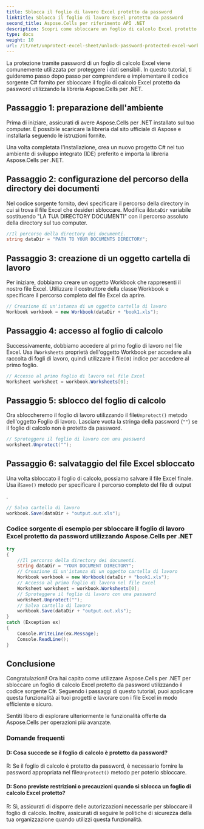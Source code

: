 ```yaml
---
title: Sblocca il foglio di lavoro Excel protetto da password
linktitle: Sblocca il foglio di lavoro Excel protetto da password
second_title: Aspose.Cells per riferimento API .NET
description: Scopri come sbloccare un foglio di calcolo Excel protetto da password utilizzando Aspose.Cells per .NET. Tutorial passo passo in C#.
type: docs
weight: 10
url: /it/net/unprotect-excel-sheet/unlock-password-protected-excel-worksheet/
---
```

La protezione tramite password di un foglio di calcolo Excel viene comunemente utilizzata per proteggere i dati sensibili. In questo tutorial, ti guideremo passo dopo passo per comprendere e implementare il codice sorgente C# fornito per sbloccare il foglio di calcolo Excel protetto da password utilizzando la libreria Aspose.Cells per .NET.

## Passaggio 1: preparazione dell'ambiente

Prima di iniziare, assicurati di avere Aspose.Cells per .NET installato sul tuo computer. È possibile scaricare la libreria dal sito ufficiale di Aspose e installarla seguendo le istruzioni fornite.

Una volta completata l'installazione, crea un nuovo progetto C# nel tuo ambiente di sviluppo integrato (IDE) preferito e importa la libreria Aspose.Cells per .NET.

## Passaggio 2: configurazione del percorso della directory dei documenti

 Nel codice sorgente fornito, devi specificare il percorso della directory in cui si trova il file Excel che desideri sbloccare. Modifica il`dataDir` variabile sostituendo "LA TUA DIRECTORY DOCUMENTI" con il percorso assoluto della directory sul tuo computer.

```csharp
//Il percorso della directory dei documenti.
string dataDir = "PATH TO YOUR DOCUMENTS DIRECTORY";
```

## Passaggio 3: creazione di un oggetto cartella di lavoro

Per iniziare, dobbiamo creare un oggetto Workbook che rappresenti il nostro file Excel. Utilizzare il costruttore della classe Workbook e specificare il percorso completo del file Excel da aprire.

```csharp
// Creazione di un'istanza di un oggetto cartella di lavoro
Workbook workbook = new Workbook(dataDir + "book1.xls");
```

## Passaggio 4: accesso al foglio di calcolo

 Successivamente, dobbiamo accedere al primo foglio di lavoro nel file Excel. Usa il`Worksheets` proprietà dell'oggetto Workbook per accedere alla raccolta di fogli di lavoro, quindi utilizzare il file`[0]` indice per accedere al primo foglio.

```csharp
// Accesso al primo foglio di lavoro nel file Excel
Worksheet worksheet = workbook.Worksheets[0];
```

## Passaggio 5: sblocco del foglio di calcolo

 Ora sbloccheremo il foglio di lavoro utilizzando il file`Unprotect()` metodo dell'oggetto Foglio di lavoro. Lasciare vuota la stringa della password (`""`) se il foglio di calcolo non è protetto da password.

```csharp
// Sproteggere il foglio di lavoro con una password
worksheet.Unprotect("");
```

## Passaggio 6: salvataggio del file Excel sbloccato

Una volta sbloccato il foglio di calcolo, possiamo salvare il file Excel finale. Usa il`Save()` metodo per specificare il percorso completo del file di output

.

```csharp
// Salva cartella di lavoro
workbook.Save(dataDir + "output.out.xls");
```

### Codice sorgente di esempio per sbloccare il foglio di lavoro Excel protetto da password utilizzando Aspose.Cells per .NET 
```csharp
try
{
    //Il percorso della directory dei documenti.
    string dataDir = "YOUR DOCUMENT DIRECTORY";
    // Creazione di un'istanza di un oggetto cartella di lavoro
    Workbook workbook = new Workbook(dataDir + "book1.xls");
    // Accesso al primo foglio di lavoro nel file Excel
    Worksheet worksheet = workbook.Worksheets[0];
    // Sproteggere il foglio di lavoro con una password
    worksheet.Unprotect("");
    // Salva cartella di lavoro
    workbook.Save(dataDir + "output.out.xls");
}
catch (Exception ex)
{
    Console.WriteLine(ex.Message);
    Console.ReadLine();
}
```

## Conclusione

Congratulazioni! Ora hai capito come utilizzare Aspose.Cells per .NET per sbloccare un foglio di calcolo Excel protetto da password utilizzando il codice sorgente C#. Seguendo i passaggi di questo tutorial, puoi applicare questa funzionalità ai tuoi progetti e lavorare con i file Excel in modo efficiente e sicuro.

Sentiti libero di esplorare ulteriormente le funzionalità offerte da Aspose.Cells per operazioni più avanzate.

### Domande frequenti

#### D: Cosa succede se il foglio di calcolo è protetto da password?

 R: Se il foglio di calcolo è protetto da password, è necessario fornire la password appropriata nel file`Unprotect()` metodo per poterlo sbloccare.

#### D: Sono previste restrizioni o precauzioni quando si sblocca un foglio di calcolo Excel protetto?

R: Sì, assicurati di disporre delle autorizzazioni necessarie per sbloccare il foglio di calcolo. Inoltre, assicurati di seguire le politiche di sicurezza della tua organizzazione quando utilizzi questa funzionalità.